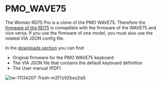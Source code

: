 # PMO_WAVE75

The Womier RD75 Pro is a clone of the PMO WAVE75. Therefore the [firmware of the RD75](https://github.com/FirmwareLeaks/Womier_RD75) is comaptible with the firmware of the WAVE75 and vice versa. If you use the firmware of one model, you must also use the related VIA JSON config file.

In the [downloads section](https://github.com/FirmwareLeaks/PMO_WAVE75/releases/tag/WAVE75) you can find
  - Original firmware for the PMO WAVE75 keyboard
  - The VIA JSON file that contains the default keyboard definition
  - The User manual (PDF)

![tw-11134207-7rash-m2f7z92bss2ia5](https://github.com/user-attachments/assets/f3cd7484-f9da-4002-9802-6ef5aac99d94)
